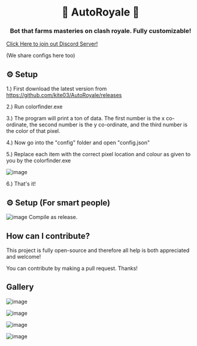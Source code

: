 <h1 align="center">👑 AutoRoyale 👑</h1>
<h3 align="center">Bot that farms masteries on clash royale. Fully customizable!</h3> 

[Click Here to join out Discord Server!](https://discord.com/invite/AYjvBSNrrn/)

(We share configs here too)

## ⚙ Setup
1.) First download the latest version from https://github.com/kite03/AutoRoyale/releases

2.) Run colorfinder.exe

3.) The program will print a ton of data. The first number is the x co-ordinate, the second number is the y co-ordinate, and the third number is the color of that pixel.

4.) Now go into the "config" folder and open "config.json"

5.) Replace each item with the correct pixel location and colour as given to you by the colorfinder.exe

![image](https://user-images.githubusercontent.com/67329371/169617086-6a8fcb46-c16e-48f7-bdb5-67df32e34f07.png)

6.) That's it!

## ⚙ Setup (For smart people)
![image](https://user-images.githubusercontent.com/67329371/169616881-4f57d2d1-7acb-4613-a7e2-c6e55542b08a.png)
Compile as release.

## How can I contribute?
This project is fully open-source and therefore all help is both appreciated and welcome!

You can contribute by making a pull request. Thanks!

## Gallery

![image](https://user-images.githubusercontent.com/67329371/169617395-fe113a2d-1f96-4296-852a-a205628e537c.png)

![image](https://user-images.githubusercontent.com/67329371/169617475-3403c54b-9c22-4971-9678-f406140174b1.png)

![image](https://user-images.githubusercontent.com/67329371/169617490-2af3b85e-cfdd-4445-8eea-39552e962490.png)

![image](https://user-images.githubusercontent.com/67329371/169617506-0f2482e4-fa6b-48f1-a88d-478fe7ea02d0.png)
